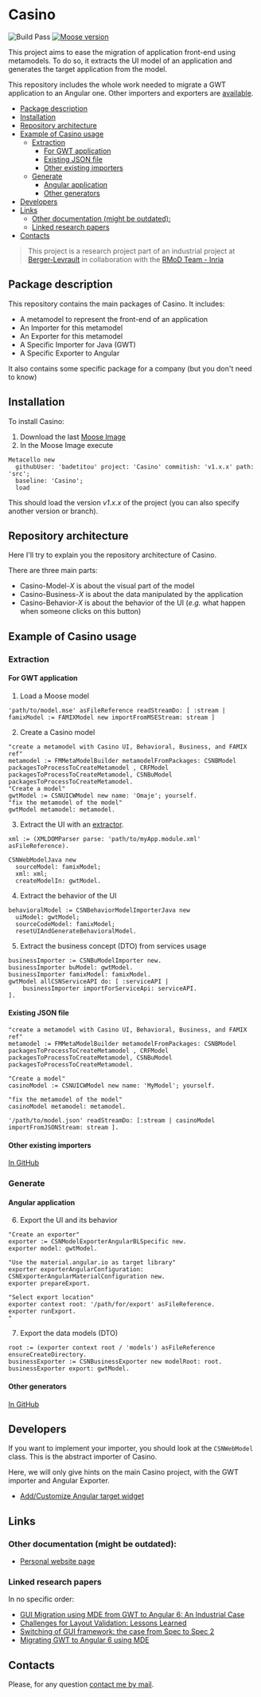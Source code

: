 # Casino <!-- omit in toc -->

![Build Pass](https://github.com/badetitou/Casino/workflows/CI/badge.svg)
[![Moose version](https://img.shields.io/badge/Moose-8-%23aac9ff.svg)](https://github.com/moosetechnology/Moose)

This project aims to ease the migration of application front-end using metamodels.
To do so, it extracts the UI model of an application and generates the target application from the model.

This repository includes the whole work needed to migrate a GWT application to an Angular one.
Other importers and exporters are [available](https://github.com/badetitou?tab=repositories&q=Casino&type=&language=).

- [Package description](#package-description)
- [Installation](#installation)
- [Repository architecture](#repository-architecture)
- [Example of Casino usage](#example-of-casino-usage)
  - [Extraction](#extraction)
    - [For GWT application](#for-gwt-application)
    - [Existing JSON file](#existing-json-file)
    - [Other existing importers](#other-existing-importers)
  - [Generate](#generate)
    - [Angular application](#angular-application)
    - [Other generators](#other-generators)
- [Developers](#developers)
- [Links](#links)
  - [Other documentation (might be outdated):](#other-documentation-might-be-outdated)
  - [Linked research papers](#linked-research-papers)
- [Contacts](#contacts)

> This project is a research project part of an industrial project at [Berger-Levrault](http://berger-levrault.com/) in collaboration with the [RMoD Team - Inria](https://rmod.inria.fr/web)

## Package description

This repository contains the main packages of Casino.
It includes:

- A metamodel to represent the front-end of an application
- An Importer for this metamodel
- An Exporter for this metamodel
- A Specific Importer for Java (GWT)
- A Specific Exporter to Angular

It also contains some specific package for a company (but you don't need to know)

## Installation

To install Casino:

1. Download the last [Moose Image](https://moosetechnology.github.io/moose-wiki/)
2. In the Moose Image execute

```Smalltalk
Metacello new
  githubUser: 'badetitou' project: 'Casino' commitish: 'v1.x.x' path: 'src';
  baseline: 'Casino';
  load
```

This should load the version *v1.x.x* of the project (you can also specify another version or branch).

## Repository architecture

Here I'll try to explain you the repository architecture of Casino.

There are three main parts:

- Casino-Model-*X* is about the visual part of the model
- Casino-Business-*X* is about the data manipulated by the application
- Casino-Behavior-*X* is about the behavior of the UI (*e.g.* what happen when someone clicks on this button)

## Example of Casino usage

### Extraction

#### For GWT application

1. Load a Moose model

```Smalltalk
'path/to/model.mse' asFileReference readStreamDo: [ :stream | famixModel := FAMIXModel new importFromMSEStream: stream ]
```

2. Create a Casino model

```Smalltalk
"create a metamodel with Casino UI, Behavioral, Business, and FAMIX ref"
metamodel := FMMetaModelBuilder metamodelFromPackages: CSNBModel packagesToProcessToCreateMetamodel , CRFModel packagesToProcessToCreateMetamodel, CSNBuModel packagesToProcessToCreateMetamodel.
"Create a model"
gwtModel := CSNUICWModel new name: 'Omaje'; yourself.
"fix the metamodel of the model"
gwtModel metamodel: metamodel.
```

3. Extract the UI with an [extractor]((https://github.com/badetitou?tab=repositories&q=Casino&type=&language=)).



```Smalltalk
xml := (XMLDOMParser parse: 'path/to/myApp.module.xml' asFileReference).

CSNWebModelJava new
  sourceModel: famixModel;
  xml: xml;
  createModelIn: gwtModel.
```

4. Extract the behavior of the UI

```Smalltalk
behavioralModel := CSNBehaviorModelImporterJava new 
  uiModel: gwtModel;
  sourceCodeModel: famixModel;
  resetUIAndGenerateBehavioralModel.
```

5. Extract the business concept (DTO) from services usage

```Smalltalk
businessImporter := CSNBuModelImporter new.
businessImporter buModel: gwtModel.
businessImporter famixModel: famixModel.
gwtModel allCSNServiceAPI do: [ :serviceAPI |  
	businessImporter importForServiceApi: serviceAPI.
].
```

#### Existing JSON file

```st
"create a metamodel with Casino UI, Behavioral, Business, and FAMIX ref"
metamodel := FMMetaModelBuilder metamodelFromPackages: CSNBModel packagesToProcessToCreateMetamodel , CRFModel packagesToProcessToCreateMetamodel, CSNBuModel packagesToProcessToCreateMetamodel.

"Create a model"
casinoModel := CSNUICWModel new name: 'MyModel'; yourself.

"fix the metamodel of the model"
casinoModel metamodel: metamodel.

'/path/to/model.json' readStreamDo: [:stream | casinoModel importFromJSONStream: stream ].
```

#### Other existing importers

[In GitHub](https://github.com/search?q=Casino-+-Importer)

### Generate

#### Angular application

6. Export the UI and its behavior

```Smalltalk
"Create an exporter"
exporter := CSNModelExporterAngularBLSpecific new.
exporter model: gwtModel.

"Use the material.angular.io as target library"
exporter exporterAngularConfiguration: CSNExporterAngularMaterialConfiguration new.
exporter prepareExport.

"Select export location"
exporter context root: '/path/for/export' asFileReference.
exporter runExport.
"
```

7. Export the data models (DTO)

```Smalltalk
root := (exporter context root / 'models') asFileReference ensureCreateDirectory.
businessExporter := CSNBusinessExporter new modelRoot: root.
businessExporter export: gwtModel.
```

#### Other generators

[In GitHub](https://github.com/search?q=Casino-+-Exporter)

## Developers

If you want to implement your importer, you should look at the `CSNWebModel` class.
This is the abstract importer of Casino.

Here, we will only give hints on the main Casino project, with the GWT importer and Angular Exporter.

- [Add/Customize Angular target widget](./doc/customize-angular-target.md)

## Links

### Other documentation (might be outdated):

- [Personal website page](https://badetitou.github.io/projects/Casino/Casino/)

### Linked research papers

In no specific order:

- [GUI Migration using MDE from GWT to Angular 6: An Industrial Case](https://ieeexplore.ieee.org/document/8667989)
- [Challenges for Layout Validation: Lessons Learned](https://hal.inria.fr/hal-02914750/document)
- [Switching of GUI framework: the case from Spec to Spec 2](https://hal.archives-ouvertes.fr/hal-02297858/file/iwst19.pdf)
- [Migrating GWT to Angular 6 using MDE](https://hal.inria.fr/hal-02304301/file/sattose2019.pdf)

## Contacts

Please, for any question [contact me by mail](mailto:badetitou@gmail.com).

